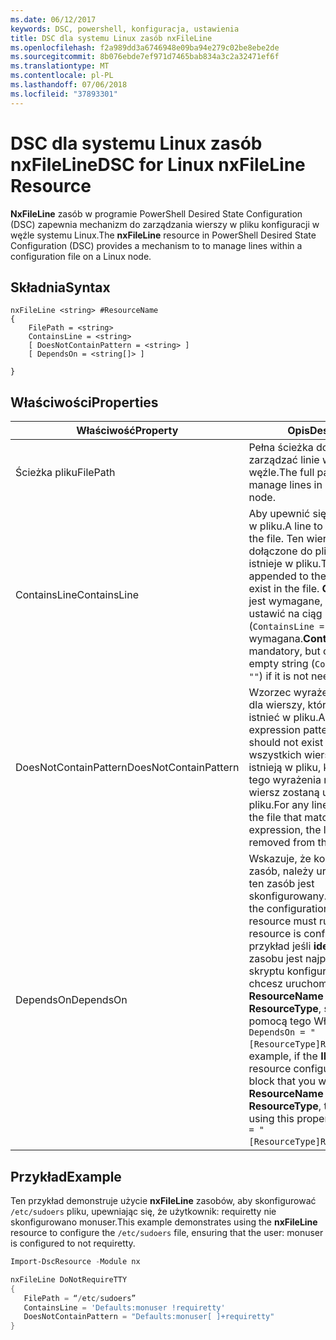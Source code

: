 ```yaml
---
ms.date: 06/12/2017
keywords: DSC, powershell, konfiguracja, ustawienia
title: DSC dla systemu Linux zasób nxFileLine
ms.openlocfilehash: f2a989dd3a6746948e09ba94e279c02be8ebe2de
ms.sourcegitcommit: 8b076ebde7ef971d7465bab834a3c2a32471ef6f
ms.translationtype: MT
ms.contentlocale: pl-PL
ms.lasthandoff: 07/06/2018
ms.locfileid: "37893301"
---
```

# <a name="dsc-for-linux-nxfileline-resource"></a><span data-ttu-id="302fd-103">DSC dla systemu Linux zasób nxFileLine</span><span class="sxs-lookup"><span data-stu-id="302fd-103">DSC for Linux nxFileLine Resource</span></span>

<span data-ttu-id="302fd-104">**NxFileLine** zasób w programie PowerShell Desired State Configuration (DSC) zapewnia mechanizm do zarządzania wierszy w pliku konfiguracji w węźle systemu Linux.</span><span class="sxs-lookup"><span data-stu-id="302fd-104">The **nxFileLine** resource in PowerShell Desired State Configuration (DSC) provides a mechanism to to manage lines within a configuration file on a Linux node.</span></span>

## <a name="syntax"></a><span data-ttu-id="302fd-105">Składnia</span><span class="sxs-lookup"><span data-stu-id="302fd-105">Syntax</span></span>

```
nxFileLine <string> #ResourceName
{
    FilePath = <string>
    ContainsLine = <string>
    [ DoesNotContainPattern = <string> ]
    [ DependsOn = <string[]> ]

}
```

## <a name="properties"></a><span data-ttu-id="302fd-106">Właściwości</span><span class="sxs-lookup"><span data-stu-id="302fd-106">Properties</span></span>

|  <span data-ttu-id="302fd-107">Właściwość</span><span class="sxs-lookup"><span data-stu-id="302fd-107">Property</span></span> |  <span data-ttu-id="302fd-108">Opis</span><span class="sxs-lookup"><span data-stu-id="302fd-108">Description</span></span> |
|---|---|
| <span data-ttu-id="302fd-109">Ścieżka pliku</span><span class="sxs-lookup"><span data-stu-id="302fd-109">FilePath</span></span>| <span data-ttu-id="302fd-110">Pełna ścieżka do pliku, aby zarządzać linie w docelowym węźle.</span><span class="sxs-lookup"><span data-stu-id="302fd-110">The full path to the file to manage lines in on the target node.</span></span>|
| <span data-ttu-id="302fd-111">ContainsLine</span><span class="sxs-lookup"><span data-stu-id="302fd-111">ContainsLine</span></span>| <span data-ttu-id="302fd-112">Aby upewnić się, istnieje wiersz w pliku.</span><span class="sxs-lookup"><span data-stu-id="302fd-112">A line to ensure exists in the file.</span></span> <span data-ttu-id="302fd-113">Ten wiersz zostaną dołączone do pliku, jeśli nie istnieje w pliku.</span><span class="sxs-lookup"><span data-stu-id="302fd-113">This line will be appended to the file if it does not exist in the file.</span></span> <span data-ttu-id="302fd-114">**ContainsLine** jest wymagane, ale można ustawić na ciąg pusty (`ContainsLine = ""`) Jeśli nie jest wymagana.</span><span class="sxs-lookup"><span data-stu-id="302fd-114">**ContainsLine** is mandatory, but can be set to an empty string (`ContainsLine = ""`) if it is not needed.</span></span>|
| <span data-ttu-id="302fd-115">DoesNotContainPattern</span><span class="sxs-lookup"><span data-stu-id="302fd-115">DoesNotContainPattern</span></span>| <span data-ttu-id="302fd-116">Wzorzec wyrażenia regularnego dla wierszy, które nie powinny istnieć w pliku.</span><span class="sxs-lookup"><span data-stu-id="302fd-116">A regular expression pattern for lines that should not exist in the file.</span></span> <span data-ttu-id="302fd-117">Dla wszystkich wierszy, które istnieją w pliku, które pasują do tego wyrażenia regularnego wiersz zostaną usunięte z pliku.</span><span class="sxs-lookup"><span data-stu-id="302fd-117">For any lines that exist in the file that match this regular expression, the line will be removed from the file.</span></span>|
| <span data-ttu-id="302fd-118">DependsOn</span><span class="sxs-lookup"><span data-stu-id="302fd-118">DependsOn</span></span> | <span data-ttu-id="302fd-119">Wskazuje, że konfiguracji inny zasób, należy uruchomić przed ten zasób jest skonfigurowany.</span><span class="sxs-lookup"><span data-stu-id="302fd-119">Indicates that the configuration of another resource must run before this resource is configured.</span></span> <span data-ttu-id="302fd-120">Na przykład jeśli **identyfikator** zasobu jest najpierw blok skryptu konfiguracji, który chcesz uruchomić **ResourceName** a jej typ jest **ResourceType**, składnia za pomocą tego Właściwość jest `DependsOn = "[ResourceType]ResourceName"`.</span><span class="sxs-lookup"><span data-stu-id="302fd-120">For example, if the **ID** of the resource configuration script block that you want to run first is **ResourceName** and its type is **ResourceType**, the syntax for using this property is `DependsOn = "[ResourceType]ResourceName"`.</span></span>|

## <a name="example"></a><span data-ttu-id="302fd-121">Przykład</span><span class="sxs-lookup"><span data-stu-id="302fd-121">Example</span></span>

<span data-ttu-id="302fd-122">Ten przykład demonstruje użycie **nxFileLine** zasobów, aby skonfigurować `/etc/sudoers` pliku, upewniając się, że użytkownik: requiretty nie skonfigurowano monuser.</span><span class="sxs-lookup"><span data-stu-id="302fd-122">This example demonstrates using the **nxFileLine** resource to configure the `/etc/sudoers` file, ensuring that the user: monuser is configured to not requiretty.</span></span>

```powershell
Import-DscResource -Module nx

nxFileLine DoNotRequireTTY
{
   FilePath = “/etc/sudoers”
   ContainsLine = 'Defaults:monuser !requiretty'
   DoesNotContainPattern = "Defaults:monuser[ ]+requiretty"
}
```